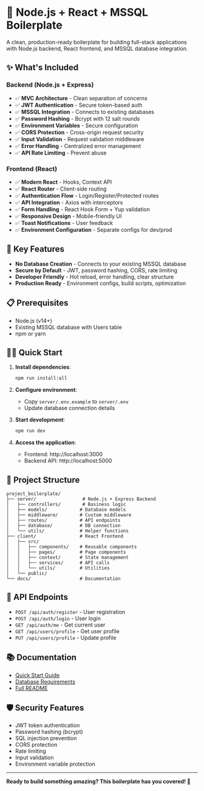# 🚀 Node.js + React + MSSQL Boilerplate

A clean, production-ready boilerplate for building full-stack applications with Node.js backend, React frontend, and MSSQL database integration.

## ✨ What's Included

### Backend (Node.js + Express)
- ✅ **MVC Architecture** - Clean separation of concerns
- ✅ **JWT Authentication** - Secure token-based auth
- ✅ **MSSQL Integration** - Connects to existing databases
- ✅ **Password Hashing** - Bcrypt with 12 salt rounds
- ✅ **Environment Variables** - Secure configuration
- ✅ **CORS Protection** - Cross-origin request security
- ✅ **Input Validation** - Request validation middleware
- ✅ **Error Handling** - Centralized error management
- ✅ **API Rate Limiting** - Prevent abuse

### Frontend (React)
- ✅ **Modern React** - Hooks, Context API
- ✅ **React Router** - Client-side routing
- ✅ **Authentication Flow** - Login/Register/Protected routes
- ✅ **API Integration** - Axios with interceptors
- ✅ **Form Handling** - React Hook Form + Yup validation
- ✅ **Responsive Design** - Mobile-friendly UI
- ✅ **Toast Notifications** - User feedback
- ✅ **Environment Configuration** - Separate configs for dev/prod

## 🎯 Key Features

- **No Database Creation** - Connects to your existing MSSQL database
- **Secure by Default** - JWT, password hashing, CORS, rate limiting
- **Developer Friendly** - Hot reload, error handling, clear structure
- **Production Ready** - Environment configs, build scripts, optimization

## 📋 Prerequisites

- Node.js (v14+)
- Existing MSSQL database with Users table
- npm or yarn

## 🏃‍♂️ Quick Start

1. **Install dependencies**:
   ```bash
   npm run install:all
   ```

2. **Configure environment**:
   - Copy `server/.env.example` to `server/.env`
   - Update database connection details

3. **Start development**:
   ```bash
   npm run dev
   ```

4. **Access the application**:
   - Frontend: http://localhost:3000
   - Backend API: http://localhost:5000

## 📁 Project Structure

```
project_boilerplate/
├── server/                 # Node.js + Express Backend
│   ├── controllers/        # Business logic
│   ├── models/            # Database models  
│   ├── middleware/        # Custom middleware
│   ├── routes/            # API endpoints
│   ├── database/          # DB connection
│   └── utils/             # Helper functions
├── client/                # React Frontend
│   ├── src/
│   │   ├── components/    # Reusable components
│   │   ├── pages/         # Page components
│   │   ├── context/       # State management
│   │   ├── services/      # API calls
│   │   └── utils/         # Utilities
│   └── public/
└── docs/                  # Documentation
```

## 🔗 API Endpoints

- `POST /api/auth/register` - User registration
- `POST /api/auth/login` - User login  
- `GET /api/auth/me` - Get current user
- `GET /api/users/profile` - Get user profile
- `PUT /api/users/profile` - Update profile

## 📚 Documentation

- [Quick Start Guide](QUICK_START.md)
- [Database Requirements](DATABASE_REQUIREMENTS.md)
- [Full README](README.md)

## 🛡️ Security Features

- JWT token authentication
- Password hashing (bcrypt)
- SQL injection prevention
- CORS protection
- Rate limiting
- Input validation
- Environment variable protection

---

**Ready to build something amazing? This boilerplate has you covered! 🎉**
